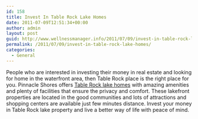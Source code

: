 ```yaml
---
id: 158
title: Invest In Table Rock Lake Homes
date: 2011-07-09T12:51:34+00:00
author: admin
layout: post
guid: http://www.wellnessmanager.info/2011/07/09/invest-in-table-rock-lake-homes/
permalink: /2011/07/09/invest-in-table-rock-lake-homes/
categories:
  - General
---
```

People who are interested in investing their money in real estate and looking for home in the waterfront area, then Table Rock place is the right place for you. Pinnacle Shores offers [Table Rock lake homes](http://www.pinnshores.com/) with amazing amenities and plenty of facilities that ensure the privacy and comfort. These lakefront properties are located in the good communities and lots of attractions and shopping centers are available just few minutes distance. Invest your money in Table Rock lake property and live a better way of life with peace of mind.